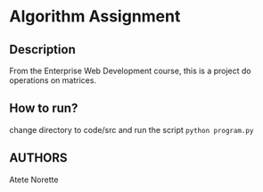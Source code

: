 # Algorithm Assignment 
## Description
From the Enterprise Web Development course, this is a project do operations on matrices. 

## How to run?
change directory to code/src and run the script `python program.py`

## AUTHORS
Atete Norette 
